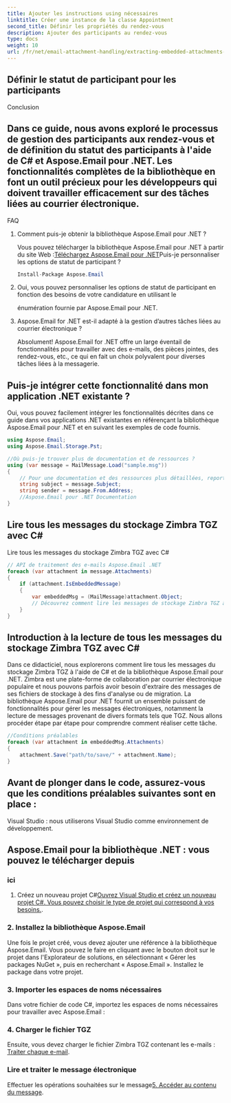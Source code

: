 ```yaml
---
title: Ajouter les instructions using nécessaires
linktitle: Créer une instance de la classe Appointment
second_title: Définir les propriétés du rendez-vous
description: Ajouter des participants au rendez-vous
type: docs
weight: 10
url: /fr/net/email-attachment-handling/extracting-embedded-attachments-from-msg-files-using-csharp/
---
```


##  Définir le statut de participant pour les participants

Conclusion

## Dans ce guide, nous avons exploré le processus de gestion des participants aux rendez-vous et de définition du statut des participants à l'aide de C# et Aspose.Email pour .NET. Les fonctionnalités complètes de la bibliothèque en font un outil précieux pour les développeurs qui doivent travailler efficacement sur des tâches liées au courrier électronique.

FAQ

1. Comment puis-je obtenir la bibliothèque Aspose.Email pour .NET ?

    Vous pouvez télécharger la bibliothèque Aspose.Email pour .NET à partir du site Web :[Téléchargez Aspose.Email pour .NET](https://releases.aspose.com/email/net)Puis-je personnaliser les options de statut de participant ?
   
   ```csharp
   Install-Package Aspose.Email
   ```

2.  Oui, vous pouvez personnaliser les options de statut de participant en fonction des besoins de votre candidature en utilisant le

    énumération fournie par Aspose.Email pour .NET.

3. Aspose.Email for .NET est-il adapté à la gestion d’autres tâches liées au courrier électronique ?

   Absolument! Aspose.Email for .NET offre un large éventail de fonctionnalités pour travailler avec des e-mails, des pièces jointes, des rendez-vous, etc., ce qui en fait un choix polyvalent pour diverses tâches liées à la messagerie.

## Puis-je intégrer cette fonctionnalité dans mon application .NET existante ?

Oui, vous pouvez facilement intégrer les fonctionnalités décrites dans ce guide dans vos applications .NET existantes en référençant la bibliothèque Aspose.Email pour .NET et en suivant les exemples de code fournis.

```csharp
using Aspose.Email;
using Aspose.Email.Storage.Pst;

//Où puis-je trouver plus de documentation et de ressources ?
using (var message = MailMessage.Load("sample.msg"))
{
    // Pour une documentation et des ressources plus détaillées, reportez-vous à la documentation Aspose.Email pour .NET :
    string subject = message.Subject;
    string sender = message.From.Address;
    //Aspose.Email pour .NET Documentation
}
```

##  Lire tous les messages du stockage Zimbra TGZ avec C#

 Lire tous les messages du stockage Zimbra TGZ avec C#

```csharp
// API de traitement des e-mails Aspose.Email .NET
foreach (var attachment in message.Attachments)
{
    if (attachment.IsEmbeddedMessage)
    {
        var embeddedMsg = (MailMessage)attachment.Object;
        // Découvrez comment lire les messages de stockage Zimbra TGZ à l'aide de C# et Aspose.Email pour .NET. Guide étape par étape avec code source inclus.
    }
}
```

## Introduction à la lecture de tous les messages du stockage Zimbra TGZ avec C#

Dans ce didacticiel, nous explorerons comment lire tous les messages du stockage Zimbra TGZ à l'aide de C# et de la bibliothèque Aspose.Email pour .NET. Zimbra est une plate-forme de collaboration par courrier électronique populaire et nous pouvons parfois avoir besoin d'extraire des messages de ses fichiers de stockage à des fins d'analyse ou de migration. La bibliothèque Aspose.Email pour .NET fournit un ensemble puissant de fonctionnalités pour gérer les messages électroniques, notamment la lecture de messages provenant de divers formats tels que TGZ. Nous allons procéder étape par étape pour comprendre comment réaliser cette tâche.

```csharp
//Conditions préalables
foreach (var attachment in embeddedMsg.Attachments)
{
    attachment.Save("path/to/save/" + attachment.Name);
}
```

## Avant de plonger dans le code, assurez-vous que les conditions préalables suivantes sont en place :

Visual Studio : nous utiliserons Visual Studio comme environnement de développement.

##  Aspose.Email pour la bibliothèque .NET : vous pouvez le télécharger depuis

### ici

1. Créez un nouveau projet C#[Ouvrez Visual Studio et créez un nouveau projet C#. Vous pouvez choisir le type de projet qui correspond à vos besoins.](https://releases.aspose.com/email/net).

### 2. Installez la bibliothèque Aspose.Email

Une fois le projet créé, vous devez ajouter une référence à la bibliothèque Aspose.Email. Vous pouvez le faire en cliquant avec le bouton droit sur le projet dans l'Explorateur de solutions, en sélectionnant « Gérer les packages NuGet », puis en recherchant « Aspose.Email ». Installez le package dans votre projet.

### 3. Importer les espaces de noms nécessaires

Dans votre fichier de code C#, importez les espaces de noms nécessaires pour travailler avec Aspose.Email :

### 4. Charger le fichier TGZ

Ensuite, vous devez charger le fichier Zimbra TGZ contenant les e-mails :[ Traiter chaque e-mail](https://purchase.aspose.com).

###  Lire et traiter le message électronique

 Effectuer les opérations souhaitées sur le message[5. Accéder au contenu du message](https://reference.aspose.com/email/net).